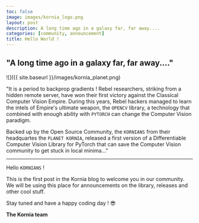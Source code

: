 ```yaml
---
toc: false
image: images/kornia_logo.png
layout: post
description: A long time ago in a galaxy far, far away....
categories: [community, announcement]
title: Hello World !
---
```


## "A long time ago in a galaxy far, far away...."

![]({{ site.baseurl }}/images/kornia_planet.png)

"It is a period to backprop gradients ! Rebel researchers, striking from a hidden remote server, have won their first victory against the Classical Computer Vision Empire. During this years, Rebel hackers managed to learn the intels of Empire's ultimate weapon, the `OPENCV` library, a technology that combined with enough ability with `PYTORCH` can change the Computer Vision paradigm.

Backed up by the Open Source Community, the `KORNIANS` from their headquartes the `PLANET KORNIA`, released a first version of a Differentiable Computer Vision Library for PyTorch that can save the Computer Vision community to get stuck in local minima..."

-------

Hello `KORNIANS` !

This is the first post in the Kornia blog to welcome you in our community. We will be using this place for announcements on the library, releases and other cool stuff.

Stay tuned and have a happy coding day ! :sunglasses:

**The Kornia team**

